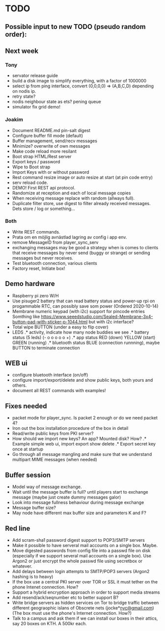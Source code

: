 # TODO

## Possible input to new TODO (pseudo random order):

## Next week

### Tony

* servator release guide
* build a disk image to simplify everything, with a factor of 1000000
* select ip from ping interface, convert (0,0,0,0) => (A,B,C,D)
  depending on nodis ip.
* retry state?
* nodis neighbour state as ets? pening queue 
* simulator fix grid demo!

### Joakim

* Document README.md pin-salt digest
* Configure buffer fill mode (default)
* Buffer management, send/recv messages
* Minimize? overwrite of own messages
* Make code reload more resilant
* Boot strap HTML/Rest server
* Export keys / password
* Wipe to Boot strap
* Import Keys with or without password
* Rest command resize image or auto resize at start (at pin code entry)
* serv reload code.
* DEMO! First REST api protocol.
* Randomize at reception and each of local message copies
* When receiving message replace with random (allways full).
* Duplicate filter store, use digest to filter already received messages.
  Dets store / log or something...

### Both

* Write REST commands.
* Prata om en möjlig avnästlad lagring av config i app env.
* remove MessageID from player\_sync\_serv
* exchanging messages may be good a strategy when is comes to clients
  that receive messages by never send (buggy or strange) or sending
  messages but never receives.
* Test bluetooth connection, various clients
* Factory reset, Initiate box!


## Demo hardware
* Raspberry pi zero W/H
* Use pisuger2 battery that can read battery status and
  power-up rpi on progammable RTC, can possibly save som power
  (Ordered 2020-10-14)
* Membrane numeric keypad (with i2c) support for pincode entries
 Somthing like <https://www.seeedstudio.com/Sealed-Membrane-3x4-button-pad-with-sticker-p-1044.html> but with i2c interface?
* Total wipe BUTTON (under a easy to flip cover)
* LEDS
.* activity, indicate how many node buddies we see
.* battery status (5 leds) (- o o o o o +)
.* app status RED (down) YELLOW (start) GREEN (running)
.* bluetooth status  BLUE (connection runnning),
maybe BUTTON to terminate connection

## WEB ui
* configure bluetooth interface (on/off)
* configure import/export/delete and show public keys, both yours and others.
* document all REST commands with examples!

## Fixes needed

* packet mode for player_sync. Is packet 2 enough or do we need packet 4?
* Iron out the box installation procedure of the box in detail
* Read/write public keys from PKI server?
* How should we import new keys? An app? Mounted disk? How?
.* Example simple web ui, import export show delete
.* Export secret key once at startup
* Go through all message mangling and make sure that we understand multipart MIME messages (when needed)

## Buffer session

* Model way of message exchange.
* Wait until the message buffer is full? until players start to exchange message (maybe just create dummy messages galor)
* Look into message fullness behaviour during message exchange
* Message buffer size?
* May node have different max buffer size and parameters K and F?

## Red line

* Add scram-sha1 password digest support to POP3/SMTP servers
* Make it possible to have serveral mail accounts on a single box. Maybe.
* Move digested passwords from config file into a passwd file on disk (especially if we support several mail accounts on a single box). Use Argon2 or just encrypt the whole passwd file using secretbox or whatever.
* Add delays between login attempts to SMTP/POP3 servers (Argon2 hashing is to heavy)
* If the box use a central PKI server over TOR or SSL it must tether on the phone Intenet connection. How?
* Support a hybrid encryption approach in order to support media streams
* Add resend/ack/seqnumber etc to better support B?
* Write bridge servers as hidden services on Tor to bridge traffic between different geograophic islans of Obscrete nets (jocke*nyc@gmail.com) (The box must use the phone's Internet connection. How?)
* Talk to a campus and ask them if we can install our boxes in their attics, say 20 boxes on KTH. A 500kr each.
